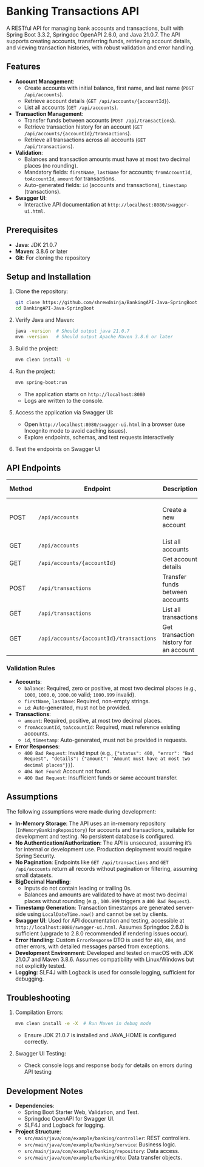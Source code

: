 # Banking Transactions API

A RESTful API for managing bank accounts and transactions, built with Spring Boot 3.3.2, Springdoc OpenAPI 2.6.0, and Java 21.0.7. The API supports creating accounts, transferring funds, retrieving account details, and viewing transaction histories, with robust validation and error handling.

## Features

- **Account Management**:
  - Create accounts with initial balance, first name, and last name (`POST /api/accounts`).
  - Retrieve account details (`GET /api/accounts/{accountId}`).
  - List all accounts (`GET /api/accounts`).
- **Transaction Management**:
  - Transfer funds between accounts (`POST /api/transactions`).
  - Retrieve transaction history for an account (`GET /api/accounts/{accountId}/transactions`).
  - Retrieve all transactions across all accounts (`GET /api/transactions`).
- **Validation**:
  - Balances and transaction amounts must have at most two decimal places (no rounding).
  - Mandatory fields: `firstName`, `lastName` for accounts; `fromAccountId`, `toAccountId`, `amount` for transactions.
  - Auto-generated fields: `id` (accounts and transactions), `timestamp` (transactions).
- **Swagger UI**:
  - Interactive API documentation at `http://localhost:8080/swagger-ui.html`.

## Prerequisites

- **Java**: JDK 21.0.7
- **Maven**: 3.8.6 or later
- **Git**: For cloning the repository


## Setup and Installation

1. Clone the repository:
    ```bash
    git clone https://github.com/shrewdninja/BankingAPI-Java-SpringBoot.git
    cd BankingAPI-Java-SpringBoot
    ```

2. Verify Java and Maven:
    ```bash
    java -version  # Should output java 21.0.7
    mvn -version   # Should output Apache Maven 3.8.6 or later
    ```

3. Build the project:
    ```bash
    mvn clean install -U
    ```
    
4. Run the project:
    ```bash
    mvn spring-boot:run
    ```
    - The application starts on `http://localhost:8080` 
    - Logs are written to the console.


5. Access the application via Swagger UI:
    - Open `http://localhost:8080/swagger-ui.html` in a browser (use Incognito mode to avoid caching issues).
    - Explore endpoints, schemas, and test requests interactively
  
6. Test the endpoints on Swagger UI

## API Endpoints

| Method | Endpoint                              | Description                                      | Request Body Example                                                                 |
|--------|---------------------------------------|--------------------------------------------------|-------------------------------------------------------------------------------------|
| POST   | `/api/accounts`                      | Create a new account                             | `{"balance": 1000.00, "firstName": "John", "lastName": "Doe"}`                      |
| GET    | `/api/accounts`                      | List all accounts                               | N/A                                                                                 |
| GET    | `/api/accounts/{accountId}`          | Get account details                             | N/A                                                                                 |
| POST   | `/api/transactions`                  | Transfer funds between accounts                 | `{"fromAccountId": 1, "toAccountId": 2, "amount": 50.00}`                           |
| GET    | `/api/transactions`                  | List all transactions                           | N/A                                                                                 |
| GET    | `/api/accounts/{accountId}/transactions` | Get transaction history for an account       | N/A                                                                                 |
  
### Validation Rules

- **Accounts**:
  - `balance`: Required, zero or positive, at most two decimal places (e.g., `1000`, `1000.0`, `1000.00` valid; `1000.999` invalid).
  - `firstName`, `lastName`: Required, non-empty strings.
  - `id`: Auto-generated, must not be provided.
- **Transactions**:
  - `amount`: Required, positive, at most two decimal places.
  - `fromAccountId`, `toAccountId`: Required, must reference existing accounts.
  - `id`, `timestamp`: Auto-generated, must not be provided in requests.
- **Error Responses**:
  - `400 Bad Request`: Invalid input (e.g., `{"status": 400, "error": "Bad Request", "details": {"amount": "Amount must have at most two decimal places"}}`).
  - `404 Not Found`: Account not found.
  - `400 Bad Request`: Insufficient funds or same account transfer.

## Assumptions

The following assumptions were made during development:
- **In-Memory Storage**: The API uses an in-memory repository (`InMemoryBankingRepository`) for accounts and transactions, suitable for development and testing. No persistent database is configured.
- **No Authentication/Authorization**: The API is unsecured, assuming it’s for internal or development use. Production deployment would require Spring Security.
- **No Pagination**: Endpoints like `GET /api/transactions` and `GET /api/accounts` return all records without pagination or filtering, assuming small datasets.
- **BigDecimal Handling**:
  - Inputs do not contain leading or trailing 0s.
  - Balances and amounts are validated to have at most two decimal places without rounding (e.g., `100.999` triggers a `400 Bad Request`).
- **Timestamp Generation**: Transaction timestamps are generated server-side using `LocalDateTime.now()` and cannot be set by clients.
- **Swagger UI**: Used for API documentation and testing, accessible at `http://localhost:8080/swagger-ui.html`. Assumes Springdoc 2.6.0 is sufficient (upgrade to 2.8.0 recommended if rendering issues occur).
- **Error Handling**: Custom `ErrorResponse` DTO is used for `400`, `404`, and other errors, with detailed messages parsed from exceptions.
- **Development Environment**: Developed and tested on macOS with JDK 21.0.7 and Maven 3.8.6. Assumes compatibility with Linux/Windows but not explicitly tested.
- **Logging**: SLF4J with Logback is used for console logging, sufficient for debugging.

## Troubleshooting

1. Compilation Errors:
    ```bash
    mvn clean install -e -X  # Run Maven in debug mode
    ```
    - Ensure JDK 21.0.7 is installed and JAVA_HOME is configured correctly.

2. Swagger UI Testing:
    - Check console logs and response body for details on errors during API testing

## Development Notes

- **Dependencies**:
  - Spring Boot Starter Web, Validation, and Test.
  - Springdoc OpenAPI for Swagger UI.
  - SLF4J and Logback for logging.
- **Project Structure**:
  - `src/main/java/com/example/banking/controller`: REST controllers.
  - `src/main/java/com/example/banking/service`: Business logic.
  - `src/main/java/com/example/banking/repository`: Data access.
  - `src/main/java/com/example/banking/dto`: Data transfer objects.
